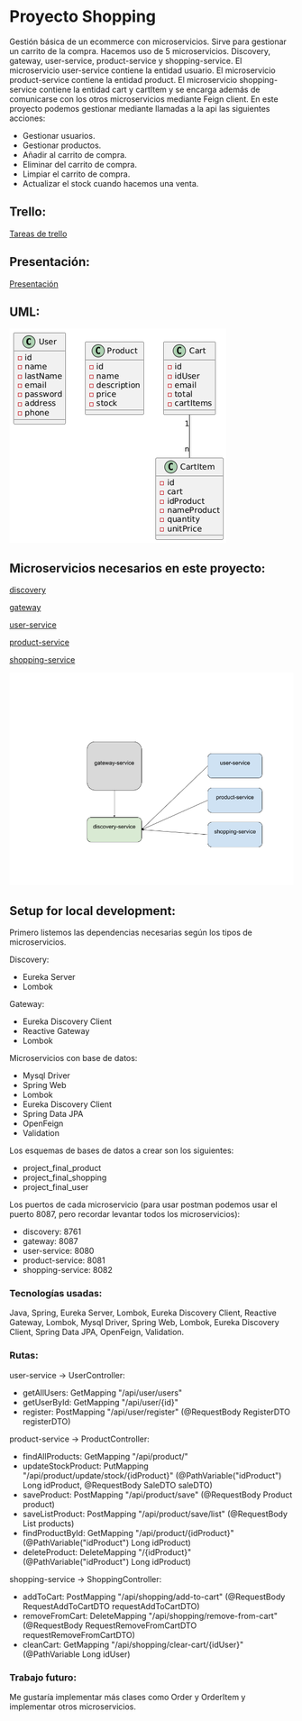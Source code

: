 # Proyecto Shopping

Gestión básica de un ecommerce con microservicios. Sirve para gestionar un carrito de la compra.
Hacemos uso de 5 microservicios. Discovery, gateway, user-service, product-service y shopping-service.
El microservicio user-service contiene la entidad usuario. El microservicio product-service contiene
la entidad product. El microservicio shopping-service contiene la entidad cart y cartItem y se encarga
además de comunicarse con los otros microservicios mediante Feign client.
En este proyecto podemos gestionar mediante llamadas a la api las siguientes acciones:
- Gestionar usuarios.
- Gestionar productos.
- Añadir al carrito de compra.
- Eliminar del carrito de compra.
- Limpiar el carrito de compra.
- Actualizar el stock cuando hacemos una venta.

## Trello:
[Tareas de trello](https://trello.com/b/rr8rQcxq/proyectofinal)

## Presentación:

[Presentación](https://docs.google.com/presentation/d/e/2PACX-1vRytWtDc_eOHEHP8A5JWRW1l6Opb4TlfogapQDTar0orZ_5Vxs9QyrjMrB9enxpnHqIMbQSyS5Tsblg/pub?start=false&loop=false&delayms=3000)

## UML:
![](/images/proyecto_final_uml_basico.png)


## Microservicios necesarios en este proyecto:

[discovery](https://github.com/AsterixKo/discovery)

[gateway](https://github.com/AsterixKo/gateway)

[user-service](https://github.com/AsterixKo/user-service)

[product-service](https://github.com/AsterixKo/product-service)

[shopping-service](https://github.com/AsterixKo/shopping-service)

![](/images/dibujo-estructura-microservicios.png)

## Setup for local development:

Primero listemos las dependencias necesarias según los tipos de microservicios.

Discovery:

- Eureka Server
- Lombok

Gateway:

- Eureka Discovery Client
- Reactive Gateway
- Lombok

Microservicios con base de datos:

- Mysql Driver
- Spring Web
- Lombok
- Eureka Discovery Client
- Spring Data JPA
- OpenFeign
- Validation

Los esquemas de bases de datos a crear son los siguientes:

- project_final_product
- project_final_shopping
- project_final_user

Los puertos de cada microservicio (para usar postman podemos usar el puerto 8087, pero recordar levantar todos
los microservicios):

- discovery: 8761
- gateway: 8087
- user-service: 8080
- product-service: 8081
- shopping-service: 8082

### Tecnologías usadas:

Java, Spring, Eureka Server, Lombok, Eureka Discovery Client, 
Reactive Gateway, Lombok, Mysql Driver, Spring Web, Lombok,
Eureka Discovery Client, Spring Data JPA, OpenFeign, Validation.

### Rutas:

user-service -> UserController:

- getAllUsers: GetMapping "/api/user/users"
- getUserById: GetMapping "/api/user/{id}"
- register: PostMapping "/api/user/register" (@RequestBody RegisterDTO registerDTO)

product-service -> ProductController:

- findAllProducts: GetMapping "/api/product/"
- updateStockProduct: PutMapping "/api/product/update/stock/{idProduct}" (@PathVariable("idProduct") Long idProduct, @RequestBody SaleDTO saleDTO)
- saveProduct: PostMapping "/api/product/save" (@RequestBody Product product)
- saveListProduct: PostMapping "/api/product/save/list" (@RequestBody List<Product> products)
- findProductById: GetMapping "/api/product/{idProduct}" (@PathVariable("idProduct") Long idProduct)
- deleteProduct: DeleteMapping "/{idProduct}" (@PathVariable("idProduct") Long idProduct)

shopping-service -> ShoppingController:
- addToCart: PostMapping "/api/shopping/add-to-cart" (@RequestBody RequestAddToCartDTO requestAddToCartDTO)
- removeFromCart: DeleteMapping "/api/shopping/remove-from-cart" (@RequestBody RequestRemoveFromCartDTO requestRemoveFromCartDTO)
- cleanCart: GetMapping "/api/shopping/clear-cart/{idUser}" (@PathVariable Long idUser)

### Trabajo futuro:

Me gustaría implementar más clases como Order y OrderItem y implementar otros microservicios.